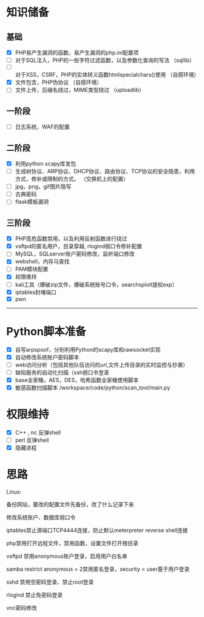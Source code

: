 # 知识储备  
## 基础  
- [x] PHP易产生漏洞的函数，易产生漏洞的php.ini配置项  
- [ ] 对于SQL注入，PHP的一些字符过滤函数，以及参数化查询的写法  （sqllib）  
- [ ] 对于XSS，CSRF，PHP的实体转义函数htmlspecialchars()使用  （自搭环境）  
- [x] 文件包含，PHP伪协议  （自搭环境）  
- [ ] 文件上传，后缀名绕过，MIME类型绕过  （uploadlib）  

## 一阶段   
- [ ] 日志系统，WAF的配置  

## 二阶段  
- [x] 利用python scapy库发包      
- [ ] 生成树协议、ARP协议、DHCP协议、路由协议、TCP协议的安全隐患，利用方式，修补或限制的方式。  （交换机上的配置） 
- [ ] jpg，png，gif图片隐写  
- [ ] 古典密码  
- [ ] flask模板漏洞  

## 三阶段  
- [x] PHP高危函数禁用，以及利用反射函数进行绕过
- [x] vsftpd的匿名用户，目录穿越, rlogind弱口令修补配置  
- [ ] MySQL，SQLserver账户密码修改，监听端口修改  
- [x] webshell，内存马查找  
- [ ] PAM模块配置  
- [x] 权限维持  
- [ ] kali工具（爆破zip文件，爆破系统账号口令，searchsploit提权exp）  
- [x] iptables封堵端口  
- [x] pwn

___
# Python脚本准备  
- [x] 自写arpspoof，分别利用Python的scapy库和rawsocket实现  
- [x] 自动修改系统账户密码脚本  
- [ ] web访问分析（包括其他队伍访问的url,文件上传目录的实时监控与抄袭）  
- [ ] 缺陷服务的自动化扫描（ssh弱口令登录  
- [x] base全家桶，AES，DES，哈希函数全家桶使用脚本  
- [x] 敏感函数扫描脚本 /workspace/code/python/scan_tool/main.py  
# 权限维持  

- [x] C++ , nc 反弹shell  
- [ ] perl 反弹shell  
- [x] 隐藏进程  

# 思路  

Linux:

备份网站，要改的配置文件先备份，改了什么记录下来

修改系统账户、数据库弱口令

iptables禁止源端口TCP4444连接，防止默认meterpreter reverse shell连接

php禁用打开远程文件，禁用函数，设置文件打开根目录

vsftpd 禁用anonymous账户登录，启用用户白名单

samba restrict anonymous = 2禁用匿名登录，security = user基于用户登录

sshd 禁用空密码登录、禁止root登录

rlogind 禁止免密码登录

vnc密码修改






